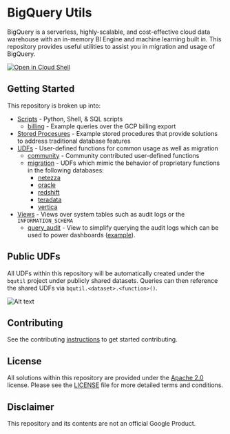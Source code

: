# BigQuery Utils

BigQuery is a serverless, highly-scalable, and cost-effective cloud data warehouse with an in-memory BI Engine and machine learning built in. This repository provides useful utilities to assist you in migration and usage of
BigQuery.

[![Open in Cloud Shell](http://gstatic.com/cloudssh/images/open-btn.svg)](https://console.cloud.google.com/cloudshell/editor?cloudshell_git_repo=https%3A%2F%2Fgithub.com%2FGoogleCloudPlatform%2Fbigquery-utils.git)

## Getting Started
This repository is broken up into:

* [Scripts](/scripts) - Python, Shell, & SQL scripts
  * [billing](/scripts/billing) - Example queries over the GCP billing export
* [Stored Procesures](/stored_procedures) - Example stored procedures that provide solutions to address traditional database features
* [UDFs](/udfs) - User-defined functions for common usage as well as migration
  * [community](/udfs/community) - Community contributed user-defined functions
  * [migration](/udfs/migration) - UDFs which mimic the behavior of proprietary functions in the following databases:
    * [netezza](/udfs/migration/netezza)
    * [oracle](/udfs/migration/oracle)
    * [redshift](/udfs/migration/redshift)
    * [teradata](/udfs/migration/teradata)
    * [vertica](/udfs/migration/vertica)
* [Views](/views) - Views over system tables such as audit logs or the
`INFORMATION_SCHEMA`
  * [query_audit](/views/audit/query_audit.sql) - View to simplify querying the audit logs which can be used to power dashboards  ([example](https://codelabs.developers.google.com/codelabs/bigquery-pricing-workshop/#0)).

## Public UDFs
All UDFs within this repository will be automatically created under the `bqutil` project under publicly shared datasets. Queries can then reference the shared UDFs via `bqutil.<dataset>.<function>()`.

![Alt text](/images/public_udf_architecture.png?raw=true "Public UDFs")


## Contributing
See the contributing [instructions](/CONTRIBUTING.md) to get started contributing.

## License
All solutions within this repository are provided under the [Apache 2.0](https://www.apache.org/licenses/LICENSE-2.0) license. Please see the [LICENSE](/LICENSE) file for more detailed terms and conditions.

## Disclaimer
This repository and its contents are not an official Google Product.
